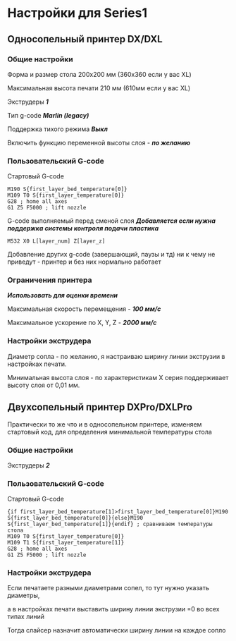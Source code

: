 # Настройки для Series1

## Односопельный принтер DX/DXL

### Общие настройки

Форма и размер стола 200х200 мм (360х360 если у вас XL)

Максимальная высота печати 210 мм (610мм если у вас XL)

Экструдеры ***1***

Тип g-code ***Marlin (legacy)***

Поддержка тихого режима ***Выкл***

Включить функцию переменной высоты слоя - ***по желанию***

### Пользовательский G-code

Стартовый G-code
```
M190 S{first_layer_bed_temperature[0]}
M109 T0 S{first_layer_temperature[0]}
G28 ; home all axes
G1 Z5 F5000 ; lift nozzle
```
G-code выполняемый перед сменой слоя  ***Добавляется если нужна поддержка системы контроля подачи пластика***
```
M532 X0 L[layer_num] Z[layer_z]
```
Добавление других g-code (завершающий, паузы и тд) ни к чему не приведут - принтер и без них нормально работает

### Ограничения принтера

***Использовать для оценки времени***

Максимальная скорость перемещения - ***100 мм/с***

Максимальное ускорение по X, Y, Z - ***2000 мм/с***

### Настройки экструдера

Диаметр сопла - по желанию, я настраиваю ширину линии экструзии в настройках печати.

Минимальная высота слоя - по характеристикам X серия поддерживает высоту слоя от 0,01 мм.

## Двухсопельный принтер DXPro/DXLPro

Практически то же что и в односопельном принтере, изменяем стартовый код, для определения минимальной температуры стола

### Общие настройки

Экструдеры ***2***

### Пользовательский G-code

Стартовый G-code
```
{if first_layer_bed_temperature[1]>first_layer_bed_temperature[0]}M190 S{first_layer_bed_temperature[0]}{else}M190 S{first_layer_bed_temperature[1]}{endif} ; сравниваем температуры стола
M109 T0 S{first_layer_temperature[0]}
M109 T1 S{first_layer_temperature[1]}
G28 ; home all axes
G1 Z5 F5000 ; lift nozzle
```

### Настройки экструдера

Если печатаете разными диаметрами сопел, то тут нужно указать диаметры, 

а в настройках печати выставить ширину линии экструзии =0 во всех типах линий

Тогда слайсер назначит автоматически ширину линии на каждое сопло
